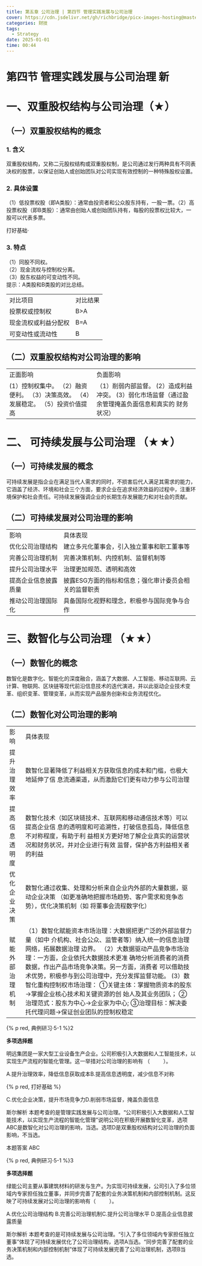 ```yaml
---
title: 第五章 公司治理 | 第四节 管理实践发展与公司治理
cover: https://cdn.jsdelivr.net/gh/richbridge/picx-images-hosting@master/thumbnail/CPA-战略.jpg
categories: 财技
tags:
  - Strategy
date: 2025-01-01 
time: 00:44
---
```


# 第四节 管理实践发展与公司治理 新  

# 一、双重股权结构与公司治理（★）  

## （一）双重股权结构的概念  

### 1. 含义  

双重股权结构，又称二元股权结构或双重股权制，是公司通过发行两种具有不同表决权的股票，以保证创始人或创始团队对公司实现有效控制的一种特殊股权设置。  

### 2. 具体设置  

（1）低投票权股（即A类股）：通常由投资者和公众股东持有，一股一票。（2）高投票权股（即B类股）：通常由创始人或创始团队持有，每股的投票权比较大，一股可以代表多票。  


打好基础·  

### 3. 特点  

（1）同股不同权。  
（2）现金流权与控制权分离。  
（3）股东权益的可变动性不同。  
提示：A类股和B类股的对比总结。  

<html><body><table><tr><td>对比项目</td><td>对比结果</td></tr><tr><td>投票权或控制权</td><td>B>A</td></tr><tr><td>现金流权或利益分配权</td><td>B=A</td></tr><tr><td>可变动性或流动性</td><td>B<A</td></tr></table></body></html>  

## （二）双重股权结构对公司治理的影响  

<html><body><table><tr><td>正面影响</td><td>负面影响</td></tr><tr><td>(1）控制权集中。 （2）融资便利。 （3）决策高效。 （4）发展稳定。 （5）投资价值提高</td><td>（1）削弱内部监督。 (2）造成利益冲突。 (3）弱化市场监督（通过盈余管理掩盖负面信息和真实的 财务状况）</td></tr></table></body></html>  

# 二、 可持续发展与公司治理 （★★）  

## （一）可持续发展的概念  

可持续发展是指企业在满足当代人需求的同时，不损害后代人满足其需求的能力，它涵盖了经济、环境和社会三个方面，要求企业在追求经济效益的过程中，注重环境保护和社会责任。可持续发展强调企业的长期生存发展能力和对社会的贡献。  

## （二）可持续发展对公司治理的影响  

<html><body><table><tr><td>影响</td><td>具体表现</td></tr><tr><td>优化公司治理结构</td><td>建立多元化董事会，引入独立董事和职工董事等</td></tr><tr><td>完善公司治理机制</td><td>完善决策机制、内控机制、监督机制等</td></tr><tr><td>提升公司治理水平</td><td>治理更加规范、透明和高效</td></tr><tr><td>提高企业信息披露质量</td><td>披露ESG方面的指标和信息；强化审计委员会相关的监督职责</td></tr><tr><td>推动公司治理国际化</td><td>具备国际化视野和理念，积极参与国际竞争与合作</td></tr></table></body></html>  


# 三、数智化与公司治理 （★★）  

## （一）数智化的概念  

数智化是数字化、智能化的深度融合，涵盖了大数据、人工智能、移动互联网、云计算、物联网、区块链等现代前沿信息技术的迭代演进，并以此驱动企业技术变革、组织变革、管理变革，从而实现产品服务创新和业务流程优化。  

## （二）数智化对公司治理的影响  

<html><body><table><tr><td>影响</td><td>具体表现</td></tr><tr><td>提升治理效率</td><td>数智化显著降低了利益相关方获取信息的成本和门槛，也极大地延伸了信 息流通渠道，从而激励它们更有动力参与公司治理</td></tr><tr><td>提高信息透明度</td><td>数智化技术（如区块链技术、互联网和移动通信技术等）可以提高企业信 息的透明度和可追溯性，打破信息孤岛，降低信息不对称程度，有助于利 益相关方更好地了解企业真实的运营状况和财务状况，并对企业进行有效 监督，保护各方利益相关者的利益</td></tr><tr><td>优化企业决策</td><td>数智化通过收集、处理和分析来自企业内外部的大量数据，驱动企业决策 （如更准确地把握市场趋势、客户需求和竞争态势），优化决策机制（如 将董事会流程数字化）</td></tr><tr><td>赋能外部治理机制</td><td>（1）数智化赋能资本市场治理：大数据把更广泛的外部监督力量（如中 介机构、社会公众、监管者等）纳入统一的信息治理网络，拓展数据治理 边界。 （2）大数据驱动产品竞争市场治理：一方面，企业依托大数据技术更准 确地分析消费者的消费数据，作出产品市场竞争决策。另一方面，消费者 可以借助技术优势，积极参与到公司治理中，充分发挥监督功能。 (3）数智化重构控制权市场治理： ①关键主体：掌握物质资本的股东→掌握企业核心技术和关键资源的创 始人及其业务团队； ②治理范式：股东为中心→企业家为中心; ③治理目标：解决委托代理问题→保证创业团队的控制权稳定</td></tr></table></body></html>  

{% p red, 典例研习·5-1 %}2  

**多项选择题**

明远集团是一家大型工业设备生产企业。公司积极引入大数据和人工智能技术，以实现生产流程的智能化管理。这一举措对公司治理的影响有 （    ）。  

A.提升治理效率，降低信息获取成本B.提高信息透明度，减少信息不对称  


{% p red, 打好基础 %}

C.优化企业决策，提升市场竞争力D.削弱市场监督，掩盖负面信息  

斯尔解析 本题考查的是管理实践发展与公司治理。“公司积极引入大数据和人工智能技术，以实现生产流程的智能化管理”说明公司在积极开展数智化变革，选项ABC是数智化对公司治理的影响，当选。选项D是双重股权结构对公司治理的负面影响，不当选。  

本题答案 ABC  

{% p red, 典例研习·5-1 %}3  

**多项选择题**

绿能公司主要从事建筑材料的研发与生产。为实现可持续发展，公司引入了多位领域内专家担任独立董事，并同步完善了配套的业务决策机制和内部控制机制。这反映了可持续发展对公司治理的影响有（    ）。  

A.优化公司治理结构 B.完善公司治理机制C.提升公司治理水平 D.提高企业信息披露质量  

斯尔解析 本题考查的是可持续发展与公司治理。“引入了多位领域内专家担任独立董事”体现了可持续发展优化了公司治理结构，选项A当选。“同步完善了配套的业务决策机制和内部控制机制”体现了可持续发展完善了公司治理机制，选项B当选。  
